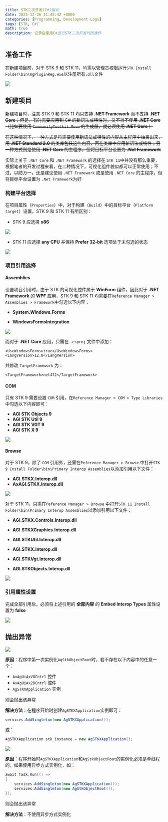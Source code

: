 ```yaml
---
title: STK二次开发(C#)指北
date: 2023-12-26 11:45:42 +0800
categories: [Programming, Development-Logs]
tags: [STK, C#]
math: true
description: 记录在使用C#进行STK二次开发时的操作
---
```


## 准备工作

在新建项目前，对于 STK 9 和 STK 11，均需以管理员权限运行`STK Install Folder\bin\AgPluginReg.exe`以注册所有`.dll`文件

![](/img/2023-12-26-stk-develop-csharp/register_dll.png)

## 新建项目

~~新建项目时，注意 STK 9 和 STK 11 均只支持 **.NET Framework** 而不支持 **.NET Core**；但是，有时需要应用到 C# 的新语法或特性时，又不得不使用 **.NET Core**（比如要使用 `CommunityToolkit.Mvvm` 的生成器，就必须使用 **.NET Core** ）~~

~~在这种情况下，一种方式是将需要使用新语法或特性的内容从主程序中抽离出来，用 **.NET Standard 2.0** 的类库包装这些内容，再在类库中应用新语法或特性；另一种方式则是使用 **.NET Core** 的主程序，但将目标平台设置为 **.Net Framework**~~

实际上关于 `.NET Core` 和 `.NET Framework` 的选择在 `STK 11`中并没有那么重要，根据笔者的开发过程来看，在二种情况下，可视化组件貌似都可以正常使用；不过，以防万一，还是建议使用 `.NET Framework` 或是使用 `.NET Core` 的主程序，但将目标平台设置为 `.Net Framework`为好

### 构建平台选择

在项目属性（`Properties`）中，对于构建（`Build`）中的目标平台（`Platform target`）设置，STK 9 和 STK 11 有所区别：

+ STK 9 应选择 **x86**

![](/img/2023-12-26-stk-develop-csharp/build_stk9.png)

+ STK 11 应选择 **any CPU** 并保持 **Prefer 32-bit** 选项处于未勾选的状态

![](/img/2023-12-26-stk-develop-csharp/build_stk11.png)

### 项目引用选择

#### Assemblies

设置项目引用时，由于 STK 的可视化控件属于 **WinForm** 组件，因此对于 **.NET Framework** 的 **WPF** 应用，STK 9 和 STK 11 均需要在`Reference Manager > Assemblies > Framework`中勾选以下内容：

+ **System.Windows.Forms**

+ **WindowsFormsIntegration**

![](/img/2023-12-26-stk-develop-csharp/reference_assembly.png)

而对于 **.NET Core** 应用，只需在 `.csproj` 文件中添加：

```xaml
<UseWindowsForms>true</UseWindowsForms>
<LangVersion>12.0</LangVersion>
```

并修改 `TargetFramework` 为：

```xaml
<TargetFramework>net472</TargetFramework>
```

#### COM

只有 STK 9 需要设置 `COM` 引用，在`Reference Manager > COM > Type Libraries`中勾选以下内容即可：

+ **AGI STK Objects 9**
+ **AGI STK Util 9**
+ **AGI STK VGT 9**
+ **AGI STK X 9**

![](/img/2023-12-26-stk-develop-csharp/reference_com_stk9.png)

#### Browse

对于 STK 9，除了 `COM` 引用外，还需在`Peference Manager > Browse` 中打开`STK 9 Install Folder\bin\Primary Interop Assemblies`以添加引用以下文件：

+ **AGI.STKX.Interop.dll**
+ **AxAGI.STKX.Interop.dll**

![](/img/2023-12-26-stk-develop-csharp/reference_browse_stk9.png)

对于 STK 11，只需在`Peference Manager > Browse` 中打开`STK 11 Install Folder\bin\Primary Interop Assemblies`以添加引用以下文件：

+ **AGI.STKX.Controls.Interop.dll**

+ **AGI.STKXGraphics.Interop.dll**

+ **AGI.STKUtil.Interop.dll**

+ **AGI.STKX.Interop.dll**

+ **AGI.STKVgt.Interop.dll**

+ **AGI.STKObjects.Interop.dll**

![](/img/2023-12-26-stk-develop-csharp/reference_browse_stk11.png)

### 引用属性设置

完成全部引用后，必须将上述引用的 **全部内容** 的 **Embed Interop Types** 属性设置为 **false**

![](/img/2023-12-26-stk-develop-csharp/properties.png)

## 抛出异常

![](/img/2023-12-26-stk-develop-csharp/exception_instance.png)

**原因**：程序中第一次实例化`AgStkObjectRoot`时，若不存在以下内容中的任意一个：

+ `AxAgUiAxVOCntrl` 控件
+ `AxAgUiAx2DCntrl` 控件
+ `AgSTKXApplication` 实例

则会抛出该异常

**解决方法**：在程序开始时创建`AgSTKXApplication`实例即可：

```c#
services.AddSingleton(new AgSTKXApplication());
```

或：

```c#
AgSTKXApplication stk_instance = new AgSTKXApplication();
```

![](/img/2023-12-26-stk-develop-csharp/exception_thread.png)

**原因**：程序开始时`AgSTKXApplication`和`AgStkObjectRoot`的实例化必须是单线程的，如果使用异步方式实例化，如：

```c#
await Task.Run(() =>
{
    services.AddSingleton(new AgSTKXApplication());
    services.AddSingleton(new AgStkObjectRoot());
});
```

则会抛出该异常

**解决方法**：不使用异步方式实例化